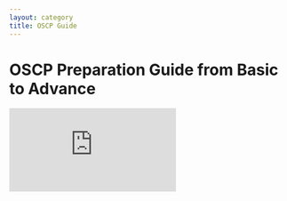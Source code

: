 ```yaml
---
layout: category
title: OSCP Guide
---
```


<h1 Class="message">
 OSCP Preparation Guide from Basic to Advance
</h1>

![Basic Level-1](https://teckk2.github.io/oscp%20guide/2018/05/14/OSCP-Basic.html)
